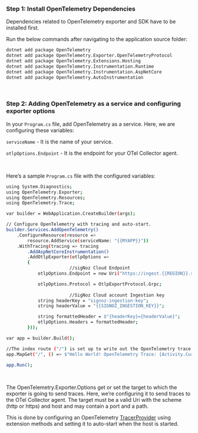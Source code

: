 
### Step 1: Install OpenTelemetry Dependencies
Dependencies related to OpenTelemetry exporter and SDK have to be installed first.

Run the below commands after navigating to the application source folder:
```bash
dotnet add package OpenTelemetry
dotnet add package OpenTelemetry.Exporter.OpenTelemetryProtocol 
dotnet add package OpenTelemetry.Extensions.Hosting
dotnet add package OpenTelemetry.Instrumentation.Runtime
dotnet add package OpenTelemetry.Instrumentation.AspNetCore 
dotnet add package OpenTelemetry.AutoInstrumentation
```

&nbsp;

### Step 2:  Adding OpenTelemetry as a service and configuring exporter options

In your `Program.cs` file, add OpenTelemetry as a service. Here, we are configuring these variables:

`serviceName` - It is the name of your service.

`otlpOptions.Endpoint` - It is the endpoint for your OTel Collector agent.

&nbsp;

Here’s a sample `Program.cs` file with the configured variables:

```bash
using System.Diagnostics;
using OpenTelemetry.Exporter;
using OpenTelemetry.Resources;
using OpenTelemetry.Trace;

var builder = WebApplication.CreateBuilder(args);

// Configure OpenTelemetry with tracing and auto-start.
builder.Services.AddOpenTelemetry()
    .ConfigureResource(resource => 
        resource.AddService(serviceName: "{{MYAPP}}"))
    .WithTracing(tracing => tracing
        .AddAspNetCoreInstrumentation()
        .AddOtlpExporter(otlpOptions =>
        {
                        //sigNoz Cloud Endpoint 
            otlpOptions.Endpoint = new Uri("https://ingest.{{REGION}}.signoz.cloud:443");

            otlpOptions.Protocol = OtlpExportProtocol.Grpc;
                        
                        //SigNoz Cloud account Ingestion key
            string headerKey = "signoz-ingestion-key";
            string headerValue = "{{SIGNOZ_INGESTION_KEY}}";

            string formattedHeader = $"{headerKey}={headerValue}";
            otlpOptions.Headers = formattedHeader;
        }));

var app = builder.Build();

//The index route ("/") is set up to write out the OpenTelemetry trace information on the response:
app.MapGet("/", () => $"Hello World! OpenTelemetry Trace: {Activity.Current?.Id}");

app.Run();
```

&nbsp;


The OpenTelemetry.Exporter.Options get or set the target to which the exporter is going to send traces. Here, we’re configuring it to send traces to the OTel Collector agent. The target must be a valid Uri with the scheme (http or https) and host and may contain a port and a path.

This is done by configuring an OpenTelemetry [TracerProvider](https://github.com/open-telemetry/opentelemetry-dotnet/tree/main/docs/trace/customizing-the-sdk#readme) using extension methods and setting it to auto-start when the host is started.